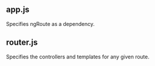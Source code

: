 app.js
------
Specifies ngRoute as a dependency.

router.js
---------
Specifies the controllers and templates for any given route.
